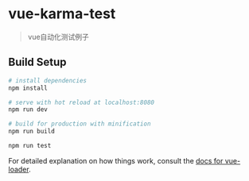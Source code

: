# vue-karma-test

> vue自动化测试例子

## Build Setup

``` bash
# install dependencies
npm install

# serve with hot reload at localhost:8080
npm run dev

# build for production with minification
npm run build

npm run test
```

For detailed explanation on how things work, consult the [docs for vue-loader](http://vuejs.github.io/vue-loader).
